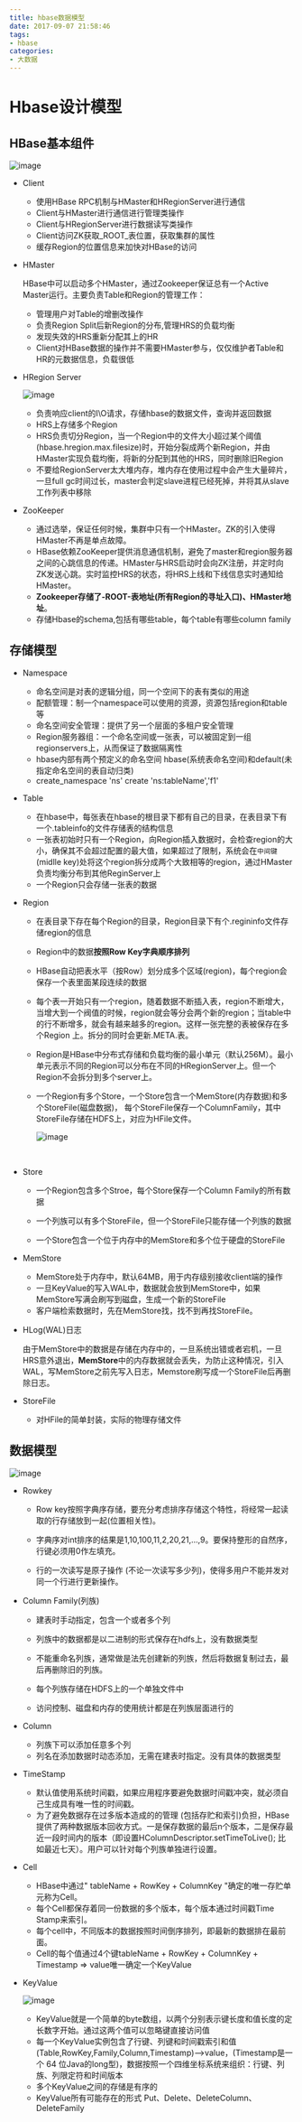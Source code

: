 ```yaml
---
title: hbase数据模型
date: 2017-09-07 21:58:46
tags:
- hbase
categories:
- 大数据
---
```


# Hbase设计模型

## HBase基本组件

![image](https://image-1257941127.cos.ap-beijing.myqcloud.com/hbase3.jpg)

- Client

  - 使用HBase RPC机制与HMaster和HRegionServer进行通信
  - Client与HMaster进行通信进行管理类操作
  - Client与HRegionServer进行数据读写类操作
  - Client访问ZK获取_ROOT_表位置，获取集群的属性
  - 缓存Region的位置信息来加快对HBase的访问


- HMaster

  HBase中可以启动多个HMaster，通过Zookeeper保证总有一个Active Master运行。主要负责Table和Region的管理工作：

  - 管理用户对Table的增删改操作
  - 负责Region Split后新Region的分布,管理HRS的负载均衡
  - 发现失效的HRS重新分配其上的HR
  - Client对HBase数据的操作并不需要HMaster参与，仅仅维护者Table和HR的元数据信息，负载很低

- HRegion Server

  ![image](https://image-1257941127.cos.ap-beijing.myqcloud.com/hbase4.jpg)

  - 负责响应client的I\O请求，存储hbase的数据文件，查询并返回数据
  - HRS上存储多个Region
  - HRS负责切分Region，当一个Region中的文件大小超过某个阈值(hbase.hregion.max.filesize)时，开始分裂成两个新Region，并由HMaster实现负载均衡，将新的分配到其他的HRS，同时删除旧Region
  - 不要给RegionServer太大堆内存，堆内存在使用过程中会产生大量碎片，一旦full gc时间过长，master会判定slave进程已经死掉，并将其从slave工作列表中移除

- ZooKeeper

  - 通过选举，保证任何时候，集群中只有一个HMaster。ZK的引入使得HMaster不再是单点故障。
  - HBase依赖ZooKeeper提供消息通信机制，避免了master和region服务器之间的心跳信息的传递。HMaster与HRS启动时会向ZK注册，并定时向ZK发送心跳。实时监控HRS的状态，将HRS上线和下线信息实时通知给HMaster。
  - **Zookeeper存储了-ROOT-表地址(所有Region的寻址入口)、HMaster地址**。
  - 存储Hbase的schema,包括有哪些table，每个table有哪些column family


## 存储模型

- Namespace
  - 命名空间是对表的逻辑分组，同一个空间下的表有类似的用途
  - 配额管理：制一个namespace可以使用的资源，资源包括region和table等
  - 命名空间安全管理：提供了另一个层面的多租户安全管理
  - Region服务器组：一个命名空间或一张表，可以被固定到一组regionservers上，从而保证了数据隔离性
  - hbase内部有两个预定义的命名空间 hbase(系统表命名空间)和default(未指定命名空间的表自动归类)
  - create_namespace 'ns'              create 'ns:tableName','f1'
- Table
  - 在hbase中，每张表在hbase的根目录下都有自己的目录，在表目录下有一个.tableinfo的文件存储表的结构信息
  - 一张表初始时只有一个Region，向Region插入数据时，会检查region的大小，确保其不会超过配置的最大值，如果超过了限制，系统会在`中间键`(midlle key)处将这个region拆分成两个大致相等的region，通过HMaster负责均衡分布到其他ReginServer上
  - 一个Region只会存储一张表的数据


- Region

  - 在表目录下存在每个Region的目录，Region目录下有个.regininfo文件存储region的信息

  - Region中的数据**按照Row Key字典顺序排列**

  - HBase自动把表水平（按Row）划分成多个区域(region)，每个region会保存一个表里面某段连续的数据

  - 每个表一开始只有一个region，随着数据不断插入表，region不断增大，当增大到一个阀值的时候，region就会等分会两个新的region；当table中的行不断增多，就会有越来越多的region。这样一张完整的表被保存在多个Region 上。拆分的同时会更新.META.表。

  - Region是HBase中分布式存储和负载均衡的最小单元（默认256M）。最小单元表示不同的Region可以分布在不同的HRegionServer上。但一个Region不会拆分到多个server上。

  - 一个Region有多个Store，一个Store包含一个MemStore(内存数据)和多个StoreFile(磁盘数据)， 每个StoreFile保存一个ColumnFamily，其中StoreFile存储在HDFS上，对应为HFile文件。

    ![image](https://image-1257941127.cos.ap-beijing.myqcloud.com/hbase5.jpg)

    ​

- Store

  - 一个Region包含多个Stroe，每个Store保存一个Column Family的所有数据
  - 一个列族可以有多个StoreFile，但一个StoreFile只能存储一个列族的数据

  - 一个Store包含一个位于内存中的MemStore和多个位于硬盘的StoreFile

- MemStore

  - MemStore处于内存中，默认64MB，用于内存级别接收client端的操作
  - 一旦KeyValue的写入WAL中，数据就会放到MemStore中，如果MemStore写满会刷写到磁盘，生成一个新的StoreFile
  - 客户端检索数据时，先在MemStore找，找不到再找StoreFile。

- HLog(WAL)日志

     由于MemStore中的数据是存储在内存中的，一旦系统出错或者宕机，一旦HRS意外退出，**MemStore**中的内存数据就会丢失，为防止这种情况，引入WAL，写MemStore之前先写入日志，Memstore刷写成一个StoreFile后再删除日志。

- StoreFile

  - 对HFile的简单封装，实际的物理存储文件


## 数据模型

![image](https://image-1257941127.cos.ap-beijing.myqcloud.com/hbase6.jpg)

- Rowkey

  - Row key按照字典序存储，要充分考虑排序存储这个特性，将经常一起读取的行存储放到一起(位置相关性)。

  - 字典序对int排序的结果是1,10,100,11,2,20,21,…,9。要保持整形的自然序，行键必须用0作左填充。

  - 行的一次读写是原子操作 (不论一次读写多少列)，使得多用户不能并发对同一个行进行更新操作。

- Column Family(列族)

  - 建表时手动指定，包含一个或者多个列

  - 列族中的数据都是以二进制的形式保存在hdfs上，没有数据类型

  - 不能重命名列族，通常做是法先创建新的列族，然后将数据复制过去，最后再删除旧的列族。

  - 每个列族存储在HDFS上的一个单独文件中

  - 访问控制、磁盘和内存的使用统计都是在列族层面进行的

- Column

  - 列族下可以添加任意多个列
  - 列名在添加数据时动态添加，无需在建表时指定。没有具体的数据类型

- TimeStamp

  - 默认值使用系统时间戳，如果应用程序要避免数据时间戳冲突，就必须自己生成具有唯一性的时间戳。
  - 为了避免数据存在过多版本造成的的管理 (包括存贮和索引)负担，HBase提供了两种数据版本回收方式。一是保存数据的最后n个版本，二是保存最近一段时间内的版本（即设置HColumnDescriptor.setTimeToLive(); 比如最近七天）。用户可以针对每个列族单独进行设置。

- Cell

  - HBase中通过" tableName + RowKey + ColumnKey "确定的唯一存贮单元称为Cell。
  - 每个Cell都保存着同一份数据的多个版本，每个版本通过时间戳Time Stamp来索引。
  - 每个cell中，不同版本的数据按照时间倒序排列，即最新的数据排在最前面。
  - Cell的每个值通过4个键tableName + RowKey + ColumnKey + Timestamp => value唯一确定一个KeyValue

- KeyValue

  ![image](https://image-1257941127.cos.ap-beijing.myqcloud.com/hbase7.jpg)

  - KeyValue就是一个简单的byte数组，以两个分别表示键长度和值长度的定长数字开始。通过这两个值可以忽略键直接访问值
  - 每一个KeyValue实例包含了行键、列键和时间戳索引和值 (Table,RowKey,Family,Column,Timestamp)—>value，(Timestamp是一个 64 位Java的long型)，数据按照一个四维坐标系统来组织：行键、列族、列限定符和时间版本
  - 多个KeyValue之间的存储是有序的
  - KeyValue所有可能存在的形式 Put、Delete、DeleteColumn、DeleteFamily




